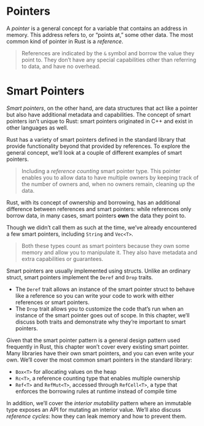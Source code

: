 # Pointers
A *pointer* is a general concept for a variable that contains an address in memory. This address refers to, or “points at,” some other data. The most common kind of pointer in Rust is a *reference*.
> References are indicated by the `&` symbol and borrow the value they point to. They don’t have any special capabilities other than referring to data, and have no overhead.

# Smart Pointers

*Smart pointers*, on the other hand, are data structures that act like a pointer but also have additional metadata and capabilities. The concept of smart pointers isn’t unique to Rust: smart pointers originated in C++ and exist in other languages as well.

Rust has a variety of smart pointers defined in the standard library that provide functionality beyond that provided by references. To explore the general concept, we’ll look at a couple of different examples of smart pointers.
> Including a *reference counting* smart pointer type. This pointer enables you to allow data to have multiple owners by keeping track of the number of owners and, when no owners remain, cleaning up the data.

Rust, with its concept of ownership and borrowing, has an additional difference between references and smart pointers: while references only borrow data, in many cases, smart pointers **own** the data they point to.

Though we didn’t call them as such at the time, we’ve already encountered a few smart pointers, including `String` and `Vec<T>`.

> Both these types count as smart pointers because they own some memory and allow you to manipulate it. They also have metadata and extra capabilities or guarantees.

Smart pointers are usually implemented using structs. Unlike an ordinary struct, smart pointers implement the `Deref` and `Drop` traits.

* The `Deref` trait allows an instance of the smart pointer struct to behave like a reference so you can write your code to work with either references or smart pointers.
* The `Drop` trait allows you to customize the code that’s run when an instance of the smart pointer goes out of scope. In this chapter, we’ll discuss both traits and demonstrate why they’re important to smart pointers.

Given that the smart pointer pattern is a general design pattern used frequently in Rust, this chapter won’t cover every existing smart pointer. Many libraries have their own smart pointers, and you can even write your own. We’ll cover the most common smart pointers in the standard library:

- `Box<T>` for allocating values on the heap
- `Rc<T>`, a reference counting type that enables multiple ownership
- `Ref<T>` and `RefMut<T>`, accessed through `RefCell<T>`, a type that enforces the borrowing rules at runtime instead of compile time

In addition, we’ll cover the *interior mutability* pattern where an immutable type exposes an API for mutating an interior value. We’ll also discuss *reference cycles*: how they can leak memory and how to prevent them.
